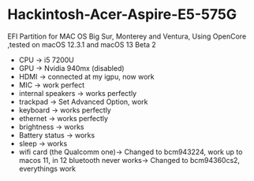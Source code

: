 # Hackintosh-Acer-Aspire-E5-575G
EFI Partition for MAC OS Big Sur, Monterey and Ventura, Using OpenCore ,tested on macOS 12.3.1 and macOS 13 Beta 2

- CPU -> i5 7200U 
- GPU -> Nvidia 940mx (disabled)
- HDMI -> connected at my igpu, now work
- MIC -> work perfect
- internal speakers -> works perfectly
- trackpad -> Set Advanced Option, work
- keyboard -> works perfectly
- ethernet -> works perfectly
- brightness -> works
- Battery status -> works
- sleep -> works
- wifi card (the Qualcomm one)-> Changed to bcm943224, work up to macos 11, in 12 bluetooth never works-> Changed to bcm94360cs2, everythings work
